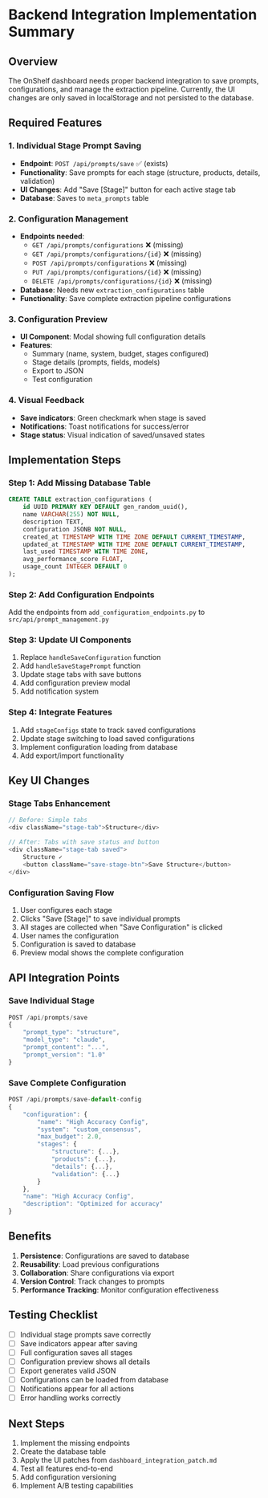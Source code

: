 # Backend Integration Implementation Summary

## Overview
The OnShelf dashboard needs proper backend integration to save prompts, configurations, and manage the extraction pipeline. Currently, the UI changes are only saved in localStorage and not persisted to the database.

## Required Features

### 1. Individual Stage Prompt Saving
- **Endpoint**: `POST /api/prompts/save` ✅ (exists)
- **Functionality**: Save prompts for each stage (structure, products, details, validation)
- **UI Changes**: Add "Save [Stage]" button for each active stage tab
- **Database**: Saves to `meta_prompts` table

### 2. Configuration Management
- **Endpoints needed**:
  - `GET /api/prompts/configurations` ❌ (missing)
  - `GET /api/prompts/configurations/{id}` ❌ (missing)
  - `POST /api/prompts/configurations` ❌ (missing)
  - `PUT /api/prompts/configurations/{id}` ❌ (missing)
  - `DELETE /api/prompts/configurations/{id}` ❌ (missing)
- **Database**: Needs new `extraction_configurations` table
- **Functionality**: Save complete extraction pipeline configurations

### 3. Configuration Preview
- **UI Component**: Modal showing full configuration details
- **Features**:
  - Summary (name, system, budget, stages configured)
  - Stage details (prompts, fields, models)
  - Export to JSON
  - Test configuration

### 4. Visual Feedback
- **Save indicators**: Green checkmark when stage is saved
- **Notifications**: Toast notifications for success/error
- **Stage status**: Visual indication of saved/unsaved states

## Implementation Steps

### Step 1: Add Missing Database Table
```sql
CREATE TABLE extraction_configurations (
    id UUID PRIMARY KEY DEFAULT gen_random_uuid(),
    name VARCHAR(255) NOT NULL,
    description TEXT,
    configuration JSONB NOT NULL,
    created_at TIMESTAMP WITH TIME ZONE DEFAULT CURRENT_TIMESTAMP,
    updated_at TIMESTAMP WITH TIME ZONE DEFAULT CURRENT_TIMESTAMP,
    last_used TIMESTAMP WITH TIME ZONE,
    avg_performance_score FLOAT,
    usage_count INTEGER DEFAULT 0
);
```

### Step 2: Add Configuration Endpoints
Add the endpoints from `add_configuration_endpoints.py` to `src/api/prompt_management.py`

### Step 3: Update UI Components
1. Replace `handleSaveConfiguration` function
2. Add `handleSaveStagePrompt` function
3. Update stage tabs with save buttons
4. Add configuration preview modal
5. Add notification system

### Step 4: Integrate Features
1. Add `stageConfigs` state to track saved configurations
2. Update stage switching to load saved configurations
3. Implement configuration loading from database
4. Add export/import functionality

## Key UI Changes

### Stage Tabs Enhancement
```javascript
// Before: Simple tabs
<div className="stage-tab">Structure</div>

// After: Tabs with save status and button
<div className="stage-tab saved">
    Structure ✓
    <button className="save-stage-btn">Save Structure</button>
</div>
```

### Configuration Saving Flow
1. User configures each stage
2. Clicks "Save [Stage]" to save individual prompts
3. All stages are collected when "Save Configuration" is clicked
4. User names the configuration
5. Configuration is saved to database
6. Preview modal shows the complete configuration

## API Integration Points

### Save Individual Stage
```javascript
POST /api/prompts/save
{
    "prompt_type": "structure",
    "model_type": "claude",
    "prompt_content": "...",
    "prompt_version": "1.0"
}
```

### Save Complete Configuration
```javascript
POST /api/prompts/save-default-config
{
    "configuration": {
        "name": "High Accuracy Config",
        "system": "custom_consensus",
        "max_budget": 2.0,
        "stages": {
            "structure": {...},
            "products": {...},
            "details": {...},
            "validation": {...}
        }
    },
    "name": "High Accuracy Config",
    "description": "Optimized for accuracy"
}
```

## Benefits

1. **Persistence**: Configurations are saved to database
2. **Reusability**: Load previous configurations
3. **Collaboration**: Share configurations via export
4. **Version Control**: Track changes to prompts
5. **Performance Tracking**: Monitor configuration effectiveness

## Testing Checklist

- [ ] Individual stage prompts save correctly
- [ ] Save indicators appear after saving
- [ ] Full configuration saves all stages
- [ ] Configuration preview shows all details
- [ ] Export generates valid JSON
- [ ] Configurations can be loaded from database
- [ ] Notifications appear for all actions
- [ ] Error handling works correctly

## Next Steps

1. Implement the missing endpoints
2. Create the database table
3. Apply the UI patches from `dashboard_integration_patch.md`
4. Test all features end-to-end
5. Add configuration versioning
6. Implement A/B testing capabilities